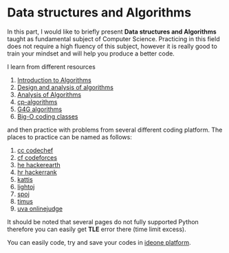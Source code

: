 # Data structures and Algorithms

In this part, I would like to briefly present **Data structures and Algorithms** taught as fundamental subject of Computer Science. Practicing in this field does not require a high fluency of this subject, however it is really good to train your mindset and will help you produce a better code.

I learn from different resources

1. [Introduction to Algorithms](https://mitpress.mit.edu/books/introduction-algorithms-third-edition)
2. [Design and analysis of algorithms](http://www.personal.kent.edu/~rmuhamma/Algorithms/algorithm.html)
3. [Analysis of Algorithms](http://www8.cs.umu.se/kurser/TDBAfl/VT06/algorithms/LEC/LECTURES/ALL.HTM)
4. [cp-algorithms](https://cp-algorithms.com/)
5. [G4G algorithms](https://www.geeksforgeeks.org/greedy-algorithms/)
6. [Big-O coding classes](www.bigocoding.com)

and then practice with problems from several different coding platform. The places to practice can be named as follows:

1. [cc codechef](https://www.codechef.com/)
2. [cf codeforces](https://codeforces.com/)
3. [he hackerearth](https://www.hackerearth.com/challenges/)
4. [hr hackerrank](https://www.hackerrank.com/)
5. [kattis](https://open.kattis.com/)
6. [lightoj](http://lightoj.com/index.php)
7. [spoj](https://www.spoj.com/)
8. [timus](http://acm.timus.ru/)
9. [uva onlinejudge](https://onlinejudge.org/index.php)

It should be noted that several pages do not fully supported Python therefore you can easily get **TLE** error there \(time limit excess\).

You can easily code, try and save your codes in [ideone platform](https://ideone.com/).

